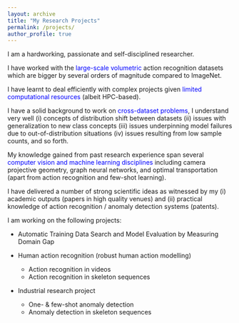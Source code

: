 ```yaml
---
layout: archive
title: "My Research Projects"
permalink: /projects/
author_profile: true
---
```


<!-- Skills
====== -->

<!-- * Programming languages
  * Python
  * Matlab
  * C/C++
  * LATEX
  * Unix shell scripts

* Machine learning libraries
  * Pytorch
  * Scikit-learn
  * TensorFlow
  * MatConvNet -->
  
I am a hardworking, passionate and self-disciplined researcher.
  
I have worked with the <font color="blue">large-scale volumetric</font> action recognition datasets which are bigger by several orders of magnitude compared to ImageNet. 

I have learnt to deal efficiently with complex projects given <font color="blue">limited computational resources</font> (albeit HPC-based).

I have a solid background to work on <font color="blue">cross-dataset problems</font>, I understand very well (i) concepts of distribution shift between datasets (ii) issues with generalization to new class concepts (iii) issues underpinning model failures due to out-of-distribution situations (iv) issues resulting from low sample counts, and so forth. 

My knowledge gained from past research experience span several <font color="blue">computer vision and machine learning disciplines</font> including camera projective geometry, graph neural networks, and optimal transportation (apart from action recognition and few-shot learning).

I have delivered a number of strong scientific ideas as witnessed by my (i) academic outputs (papers in high quality venues) and (ii) practical knowledge of action recognition / anomaly detection systems (patents).

I am working on the following projects:

* Automatic Training Data Search and Model Evaluation by Measuring Domain Gap

* Human action recognition (robust human action modelling)
  * Action recognition in videos 
  * Action recognition in skeleton sequences

* Industrial research project
  * One- & few-shot anomaly detection
  * Anomaly detection in skeleton sequences
